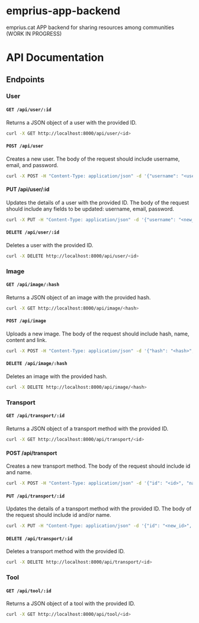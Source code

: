 # emprius-app-backend

emprius.cat APP backend for sharing resources among communities (WORK IN PROGRESS)



# API Documentation

## Endpoints

### User

#### `GET /api/user/:id`

Returns a JSON object of a user with the provided ID.

```bash
curl -X GET http://localhost:8000/api/user/<id>
```

#### `POST /api/user`

Creates a new user. The body of the request should include username, email, and password.

```bash
curl -X POST -H "Content-Type: application/json" -d '{"username": "<username>", "email": "<email>", "password": "<password>"}' http://localhost:8000/api/user
```

#### PUT /api/user/:id

Updates the details of a user with the provided ID. The body of the request should include any fields to be updated: username, email, password.

```bash
curl -X PUT -H "Content-Type: application/json" -d '{"username": "<new_username>", "email": "<new_email>", "password": "<new_password>"}' http://localhost:8000/api/user/<id>
```

#### `DELETE /api/user/:id`

Deletes a user with the provided ID.

```bash
curl -X DELETE http://localhost:8000/api/user/<id>
```

### Image

#### `GET /api/image/:hash`
Returns a JSON object of an image with the provided hash.

```bash
curl -X GET http://localhost:8000/api/image/<hash>
```

#### `POST /api/image`

Uploads a new image. The body of the request should include hash, name, content and link.

```bash
curl -X POST -H "Content-Type: application/json" -d '{"hash": "<hash>", "name": "<name>", "content": "<content>", "link": "<link>"}' http://localhost:8000/api/image
```

#### `DELETE /api/image/:hash`

Deletes an image with the provided hash.

```bash
curl -X DELETE http://localhost:8000/api/image/<hash>
```

### Transport

#### `GET /api/transport/:id`

Returns a JSON object of a transport method with the provided ID.

```bash
curl -X GET http://localhost:8000/api/transport/<id>
```

#### POST /api/transport

Creates a new transport method. The body of the request should include id and name.

```bash
curl -X POST -H "Content-Type: application/json" -d '{"id": "<id>", "name": "<name>"}' http://localhost:8000/api/transport
```

#### `PUT /api/transport/:id`

Updates the details of a transport method with the provided ID. The body of the request should include id and/or name.

```bash
curl -X PUT -H "Content-Type: application/json" -d '{"id": "<new_id>", "name": "<new_name>"}' http://localhost:8000/api/transport/<id>
```

#### `DELETE /api/transport/:id`

Deletes a transport method with the provided ID.

```bash
curl -X DELETE http://localhost:8000/api/transport/<id>
```

### Tool

#### `GET /api/tool/:id`

Returns a JSON object of a tool with the provided ID.

```bash
curl -X GET http://localhost:8000/api/tool/<id>
```

    